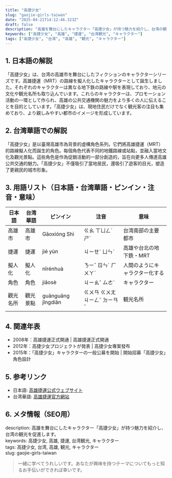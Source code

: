 ```yaml
---
title: "高捷少女"
slug: "gaojie-girls-taiwan"
date: "2025-04-21T14:12:46.323Z"
draft: false
description: "高雄を舞台にしたキャラクター「高捷少女」が持つ魅力を紹介し、台湾の観光を促進します。"
keywords: ["高捷少女", "高雄", "捷運", "台湾観光", "キャラクター"]
tags: ["高捷少女", "台湾", "高雄", "観光", "キャラクター"]
---
```


## 1. 日本語の解説  
「高捷少女」は、台湾の高雄市を舞台にしたフィクションのキャラクターシリーズです。高雄捷運（MRT）の路線を擬人化したキャラクターとして誕生しました。それぞれのキャラクターは異なる地下鉄の路線や駅を表現しており、地元の文化や観光名所も取り込んでいます。これらのキャラクターは、プロモーション活動の一環として作られ、高雄の公共交通機関の魅力をより多くの人に伝えることを目的としています。「高捷少女」は、現地住民だけでなく観光客の注目も集めており、より親しみやすい都市のイメージを形成しています。

## 2. 台湾華語での解説  
「高捷少女」是以臺灣高雄市為背景的虛構角色系列。它們將高雄捷運（MRT）的路線擬人化而誕生的角色。每個角色代表不同的地鐵路線或站點，並融入當地文化及觀光景點。這些角色是作為促銷活動的一部分創造的，旨在向更多人傳達高雄公共交通的魅力。「高捷少女」不僅吸引了當地居民，還吸引了遊客的目光，塑造了更親民的城市形象。

## 3. 用語リスト（日本語・台湾華語・ピンイン・注音・意味）  

| 日本語     | 台湾華語 | ピンイン    | 注音     | 意味                          |
|------------|----------|-------------|----------|-------------------------------|
| 高雄市     | 高雄市   | Gāoxióng Shì | ㄍㄠ ㄒㄩㄥˊ ㄕˋ | 台湾南部の主要都市             |
| 捷運       | 捷運     | jié yùn     | ㄐㄧㄝˊ ㄩㄣˋ | 高雄や台北の地下鉄・MRT       |
| 擬人化     | 擬人化   | nǐrénhuà    | ㄋㄧˇ ㄖㄣˊ ㄏㄨㄚˋ | 人間のようにキャラクター化する |
| 角色       | 角色     | jiǎosè      | ㄐㄧㄠˇ ㄙㄜˋ | キャラクター                   |
| 觀光名所   | 觀光景點 | guānguāng jǐngdiǎn | ㄍㄨㄢ ㄍㄨㄤ ㄐㄧㄥˇ ㄉㄧㄢˇ | 観光名所                        |

## 4. 関連年表  
- 2008年：高雄捷運正式開通 | 高雄捷運正式開通  
- 2012年：高捷少女プロジェクトが発表 | 高捷少女專案發布  
- 2015年：「高捷少女」キャラクターの一般公募を開始 | 開始招募「高捷少女」角色設計  

## 5. 参考リンク  
- 日本語: [高雄捷運公式ウェブサイト](https://www.krtco.com.tw)  
- 台湾華語: [高雄捷運官方網站](https://www.krtco.com.tw)

## 6. メタ情報（SEO用）  
description: 高雄を舞台にしたキャラクター「高捷少女」が持つ魅力を紹介し、台湾の観光を促進します。  
keywords: 高捷少女, 高雄, 捷運, 台湾観光, キャラクター  
tags: 高捷少女, 台湾, 高雄, 観光, キャラクター  
slug: gaojie-girls-taiwan

> 一緒に学べてうれしいです。あなたが興味を持つテーマについてもっと知るお手伝いができれば幸いです。